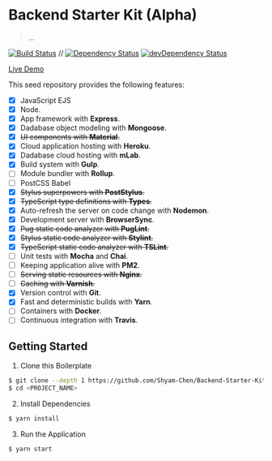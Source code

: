 # Backend Starter Kit (Alpha)

> ...

[![Build Status](https://travis-ci.org/Shyam-Chen/Backend-Starter-Kit.svg?branch=master)](https://travis-ci.org/Shyam-Chen/Backend-Starter-Kit)
 //
[![Dependency Status](https://david-dm.org/Shyam-Chen/Backend-Starter-Kit.svg)](https://david-dm.org/Shyam-Chen/Backend-Starter-Kit)
[![devDependency Status](https://david-dm.org/Shyam-Chen/Backend-Starter-Kit/dev-status.svg)](https://david-dm.org/Shyam-Chen/Backend-Starter-Kit?type=dev)

[Live Demo](https://expressmongoose-live-demo.herokuapp.com/)

This seed repository provides the following features:
* [x] JavaScript EJS
* [x] Node.
* [x] App framework with **Express**.
* [x] Dadabase object modeling with **Mongoose**.
* [x] ~~UI components with **Material**.~~
* [x] Cloud application hosting with **Heroku**.
* [x] Dadabase cloud hosting with **mLab**.
* [x] Build system with **Gulp**.
* [ ] Module bundler with **Rollup**.
* [ ] PostCSS Babel
* [x] ~~Stylus superpowers with **PostStylus**.~~
* [x] ~~TypeScript type definitions with **Types**.~~
* [x] Auto-refresh the server on code change with **Nodemon**.
* [x] Development server with **BrowserSync**.
* [x] ~~Pug static code analyzer with **PugLint**.~~
* [x] ~~Stylus static code analyzer with **Stylint**.~~
* [x] ~~TypeScript static code analyzer with **TSLint**.~~
* [ ] Unit tests with **Mocha** and **Chai**.
* [ ] Keeping application alive with **PM2**.
* [ ] ~~Serving static resources with **Nginx**.~~
* [ ] ~~Caching with **Varnish**.~~
* [x] Version control with **Git**.
* [x] Fast and deterministic builds with **Yarn**.
* [ ] Containers with **Docker**.
* [ ] Continuous integration with **Travis**.

## Getting Started

1) Clone this Boilerplate
```bash
$ git clone --depth 1 https://github.com/Shyam-Chen/Backend-Starter-Kit.git <PROJECT_NAME>
$ cd <PROJECT_NAME>
```

2) Install Dependencies
```bash
$ yarn install
```

3) Run the Application
```bash
$ yarn start
```
